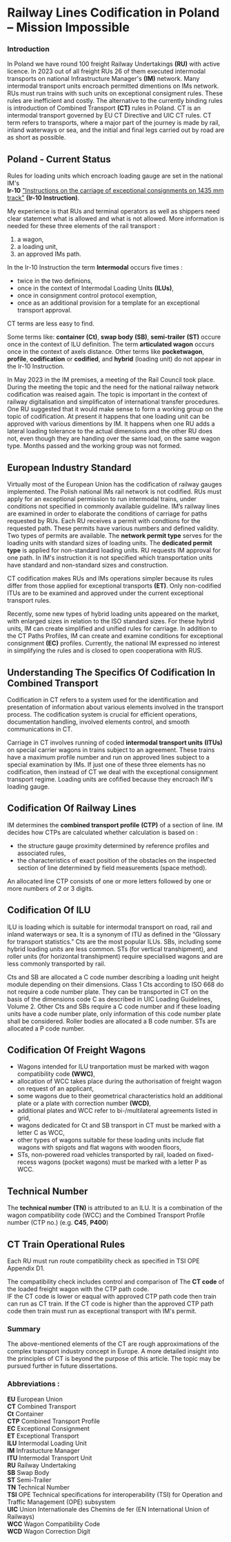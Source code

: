 # Railway Lines Codification in Poland – Mission Impossible

### Introduction

In Poland we have round 100 freight Railway Undertakings **(RU)** with active licence. In 2023 out of all freight RUs 26 of them executed intermodal transports on national Infrastructure Manager's **(IM)** network. Many intermodal transport units encroach permitted dimentions on IMs network. RUs must run trains with such units on exceptional consigment rules. These rules are inefficient and costly. The alternative to the currently binding rules is introduction of Combined Transport **(CT)** rules in Poland. CT is an intermodal transport governed by EU CT Directive and UIC CT rules. CT term refers to transports, where a major part of the journey is made by rail, inland waterways or sea, and the initial and final legs carried out by road are as short as possible.

## Poland - Current Status

Rules for loading units which encroach loading gauge are set in the national IM's <br>
**Ir-10** ["Instructions on the carriage of exceptional consignments on 1435 mm track"](https://www.plk-sa.pl/files/public/user_upload/pdf/Akty_prawne_i_przepisy/Instrukcje/Wydruk/Ir/Ir-10_instrukcja_o_przewozie_przesylek_nadzwyczajnych_po_torze_1435_mm.pdf "Ir-10 Instruction") **(Ir-10 Instruction)**.

My experience is that RUs and terminal operators as well as shippers need clear statement what is allowed and what is not allowed. More information is needed for these three elements of the rail transport :

1. a wagon,
2. a loading unit,
3. an approved IMs path. <br>

In the Ir-10 Instruction the term **Intermodal** occurs five times :

- twice in the two definions,
- once in the context of Intermodal Loading Units **(ILUs)**,
- once in consignment control protocol exemption,
- once as an additional provision for a template for an exceptional transport approval.

CT terms are less easy to find.

Some terms like: **container** **(Ct)**, **swap body** **(SB)**, **semi-trailer** **(ST)** occure once in the context of ILU definition.
The term **articulated wagon** occurs once in the context of axels distance.
Other terms like **pocketwagon**, **profile**, **codification** or **codified**, and **hybrid** (loading unit) do not appear in the Ir-10 Instruction.

In May 2023 in the IM premises, a meeting of the Rail Council took place. During the meeting the topic and the need for the national railway network codification was reaised again. The topic is important in the context of railway digitalisation and simplificaton of international transfer procedures. One RU suggested that it would make sense to form a working group on the topic of codification. At present it happens that one loading unit can be approved with various dimentions by IM. It happens when one RU adds a lateral loading tolerance to the actual dimensions and the other RU does not, even though they are handing over the same load, on the same wagon type. Months passed and the working group was not formed.

## European Industry Standard

Virtually most of the European Union has the codification of railway gauges implemented. The Polish national IMs rail network is not codified. RUs must apply for an exceptional permission to run intermodal trains, under conditions not specified in commonly available guideline. IM’s railway lines are examined in order to elaborate the conditions of carriage for paths requested by RUs. Each RU receives a permit with condtions for the requested path. These permits have various numbers and defined validity. Two types of permits are available. The **network permit type** serves for the loading units with standard sizes of loading units. The **dedicated permit type** is applied for non-standard loading units. RU requests IM approval for one path. In IM's instruction it is not specified which transportation units have standard and non-standard sizes and construction.

CT codification makes RUs and IMs operations simpler because its rules differ from those applied for exceptional transports **(ET)**. Only non-codified ITUs are to be examined and approved under the current exceptional transport rules.

Recently, some new types of hybrid loading units appeared on the market, with enlarged sizes in relation to the ISO standard sizes. For these hybrid units, IM can create simplified and unified rules for carriage. In addition to the CT Paths Profiles, IM can create and examine conditions for exceptional consignment **(EC)** profiles. Currently, the national IM expressed no interest in simplifying the rules and is closed to open cooperationa with RUS.

## Understanding The Specifics Of Codification In Combined Transport

Codification in CT refers to a system used for the identification and presentation of information about various elements involved in the transport process. The codification system is crucial for efficient operations, documentation handling, involved elements control, and smooth communications in CT.

Carriage in CT involves running of coded **intermodal transport units** **(ITUs)** on special carrier wagons in trains subject to an agreement. These trains have a maximum profile number and run on approved lines subject to a special examination by IMs. If just one of these three elements has no codification, then instead of CT we deal with the exceptional consignment transport regime. Loading units are cofified because they encroach IM's loading gauge.

## Codification Of Railway Lines

IM determines the **combined transport profile** **(CTP)** of a section of line. IM decides how CTPs are calculated whether calculation is based on :

- the structure gauge proximity determined by reference profiles and associated rules,
- the characteristics of exact position of the obstacles on the inspected section of line determined by field measurements (space method).

An allocated line CTP consists of one or more letters followed by one or more numbers of 2 or 3 digits.

## Codification Of ILU

ILU is loading which is suitable for intermodal transport on road, rail and inland waterways or sea. It is a synonym of ITU as defined in the “Glossary for transport statistics.” Cts are the most popular ILUs. SBs, including some hybrid loading units are less common. STs (for vertical transhipment), and roller units (for horizontal transhipment) require specialised wagons and are less commonly transported by rail.

Cts and SB are allocated a C code number describing a loading unit height module depending on their dimensions. Class 1 Cts according to ISO 668 do not require a code number plate. They can be transported in CT on the basis of the dimensions code C as described in UIC Loading Guidelines, Volume 2. Other Cts and SBs require a C code number and if these loading units have a code number plate, only information of this code number plate shall be considered. Roller bodies are allocated a B code number. STs are allocated a P code number.

## Codification Of Freight Wagons

- Wagons intended for ILU tranportation must be marked with wagon compatibility code **(WWC)**,
- allocation of WCC takes place during the authorisation of freight wagon on request of an applicant,
- some wagons due to their geometrical characteristics hold an additional plate or a plate with correction number **(WCD)**,
- additional plates and WCC refer to bi-/multilateral agreements listed in grid,
- wagons dedicated for Ct and SB transport in CT must be marked with a letter C as WCC,
- other types of wagons suitable for these loading units include flat wagons with spigots and flat wagons with wooden floors,
- STs, non-powered road vehicles transported by rail, loaded on fixed-recess wagons (pocket wagons) must be marked with a letter P as WCC.

## Technical Number

The **technical number** **(TN)** is attributed to an ILU. It is a combination of the wagon compatibility code (WCC) and the Combined Transport Profile number (CTP no.) (e.g. **C45**, **P400**)

## CT Train Operational Rules

Each RU must run route compatibility check as specified in TSI OPE Appendix D1.

The compatibility check includes control and comparison of The **CT code** of the loaded freight wagon with the CTP path code. <br>
IF the CT code is lower or eaqual with approved CTP path code then train can run as CT train.
If the CT code is higher than the approved CTP path code then train must run as exceptional transport with IM's permit.

### Summary

The above-mentioned elements of the CT are rough approximations of the complex transport industry concept in Europe. A more detailed insight into the principles of CT is beyond the purpose of this article. The topic may be pursued further in future dissertations.

### Abbreviations :

**EU** European Union <br>
**CT** Combined Transport <br>
**Ct** Container <br>
**CTP** Combined Transport Profile <br>
**EC** Exceptional Consignment <br>
**ET** Exceptional Transport <br>
**ILU** Intermodal Loading Unit <br>
**IM** Infrastucture Manager <br>
**ITU** Intermodal Transport Unit <br>
**RU** Railway Undertaking <br>
**SB** Swap Body <br>
**ST** Semi-Trailer <br>
**TN** Technical Number <br>
**TSI** OPE Technical specifications for interoperability (TSI) for Operation and Traffic Management (OPE) subsystem <br>
**UIC** Union Internationale des Chemins de fer (EN International Union of Railways) <br>
**WCC** Wagon Compatibility Code <br>
**WCD** Wagon Correction Digit <br>
